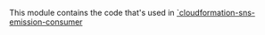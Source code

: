 This module contains the code that's used in [`cloudformation-sns-emission-consumer](../cloudformation-sns-emission-consumer.yml)
